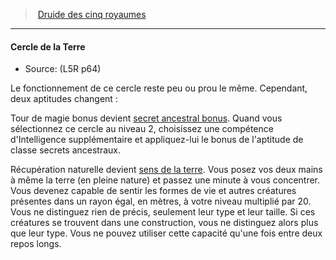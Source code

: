 ﻿> [Druide des cinq royaumes](hd_l5r_druid.md)

---

#### Cercle de la Terre

- Source: (L5R p64)

Le fonctionnement de ce cercle reste peu ou prou le même. Cependant, deux aptitudes changent :

Tour de magie bonus devient [secret ancestral bonus](hd_l5r_druid_secrets_ancestraux.md). Quand vous sélectionnez ce cercle au niveau 2, choisissez une compétence d'Intelligence supplémentaire et appliquez-lui le bonus de l'aptitude de classe secrets ancestraux.

Récupération naturelle devient [sens de la terre](#sens-de-la-terre). Vous posez vos deux mains à même la terre (en pleine nature) et passez une minute à vous concentrer. Vous devenez capable de sentir les formes de vie et autres créatures présentes dans un rayon égal, en mètres, à votre niveau multiplié par 20. Vous ne distinguez rien de précis, seulement leur type et leur taille. Si ces créatures se trouvent dans une construction, vous ne distinguez alors plus que leur type. Vous ne pouvez utiliser cette capacité qu'une fois entre deux repos longs.

